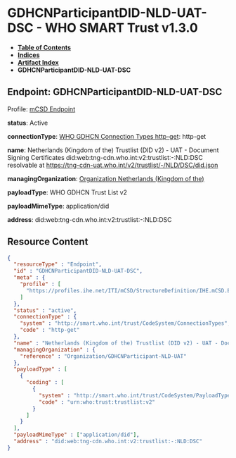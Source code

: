# GDHCNParticipantDID-NLD-UAT-DSC - WHO SMART Trust v1.3.0

* [**Table of Contents**](toc.md)
* [**Indices**](indices.md)
* [**Artifact Index**](artifacts.md)
* **GDHCNParticipantDID-NLD-UAT-DSC**

## Endpoint: GDHCNParticipantDID-NLD-UAT-DSC

Profile: [mCSD Endpoint](https://profiles.ihe.net/ITI/mCSD/4.0.0/StructureDefinition-IHE.mCSD.Endpoint.html)

**status**: Active

**connectionType**: [WHO GDHCN Connection Types http-get](CodeSystem-ConnectionTypes.md#ConnectionTypes-http-get): http-get

**name**: Netherlands (Kingdom of the) Trustlist (DID v2) - UAT - Document Signing Certificates did:web:tng-cdn.who.int:v2:trustlist:-:NLD:DSC resolvable at https://tng-cdn-uat.who.int/v2/trustlist/-/NLD/DSC/did.json

**managingOrganization**: [Organization Netherlands (Kingdom of the)](Organization-GDHCNParticipant-NLD-UAT.md)

**payloadType**: WHO GDHCN Trust List v2

**payloadMimeType**: application/did

**address**: did:web:tng-cdn.who.int:v2:trustlist:-:NLD:DSC



## Resource Content

```json
{
  "resourceType" : "Endpoint",
  "id" : "GDHCNParticipantDID-NLD-UAT-DSC",
  "meta" : {
    "profile" : [
      "https://profiles.ihe.net/ITI/mCSD/StructureDefinition/IHE.mCSD.Endpoint"
    ]
  },
  "status" : "active",
  "connectionType" : {
    "system" : "http://smart.who.int/trust/CodeSystem/ConnectionTypes",
    "code" : "http-get"
  },
  "name" : "Netherlands (Kingdom of the) Trustlist (DID v2) - UAT - Document Signing Certificates\ndid:web:tng-cdn.who.int:v2:trustlist:-:NLD:DSC\nresolvable at https://tng-cdn-uat.who.int/v2/trustlist/-/NLD/DSC/did.json",
  "managingOrganization" : {
    "reference" : "Organization/GDHCNParticipant-NLD-UAT"
  },
  "payloadType" : [
    {
      "coding" : [
        {
          "system" : "http://smart.who.int/trust/CodeSystem/PayloadTypes",
          "code" : "urn:who:trust:trustlist:v2"
        }
      ]
    }
  ],
  "payloadMimeType" : ["application/did"],
  "address" : "did:web:tng-cdn.who.int:v2:trustlist:-:NLD:DSC"
}

```
